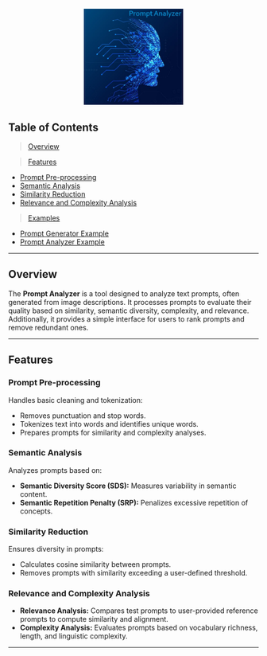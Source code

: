<p align="center">
  <img src="./Assets/promptAnalyzer.jpg" width="200px" alt="Prompt Analyzer">
</p>

## Table of Contents

> [Overview](#overview)

> [Features](#features)

- [Prompt Pre-processing](#prompt-preprocessing)
- [Semantic Analysis](#semantic-analysis)
- [Similarity Reduction](#similarity-reduction)
- [Relevance and Complexity Analysis](#relevance-and-complexity-analysis)

> [Examples](#examples)

- [Prompt Generator Example](#prompt-generator-example)
- [Prompt Analyzer Example](#prompt-analyzer-example)

---

## Overview

The **Prompt Analyzer** is a tool designed to analyze text prompts, often generated from image descriptions. It processes prompts to evaluate their quality based on similarity, semantic diversity, complexity, and relevance. Additionally, it provides a simple interface for users to rank prompts and remove redundant ones.

---

## Features

### Prompt Pre-processing
Handles basic cleaning and tokenization:
- Removes punctuation and stop words.
- Tokenizes text into words and identifies unique words.
- Prepares prompts for similarity and complexity analyses.

### Semantic Analysis
Analyzes prompts based on:
- **Semantic Diversity Score (SDS):** Measures variability in semantic content.
- **Semantic Repetition Penalty (SRP):** Penalizes excessive repetition of concepts.

### Similarity Reduction
Ensures diversity in prompts:
- Calculates cosine similarity between prompts.
- Removes prompts with similarity exceeding a user-defined threshold.

### Relevance and Complexity Analysis
- **Relevance Analysis:** Compares test prompts to user-provided reference prompts to compute similarity and alignment.
- **Complexity Analysis:** Evaluates prompts based on vocabulary richness, length, and linguistic complexity.

---